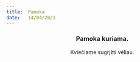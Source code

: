 ```yaml
---
title:  Pamoka
date:   14/04/2021
---
```


### <center>Pamoka kuriama.</center>
<center>Kviečiame sugrįžti vėliau.</center>